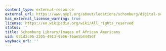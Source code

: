```yaml
---
content_type: external-resource
external_url: https://www.nypl.org/about/locations/schomburg/digital-schomburg/images
has_external_license_warning: true
license: https://en.wikipedia.org/wiki/All_rights_reserved
status: ''
title: Schomburg Library/Images of African Americans
uid: 631d2c95-2205-4913-9956-f6ae5b44450f
wayback_url: ''
---
```

